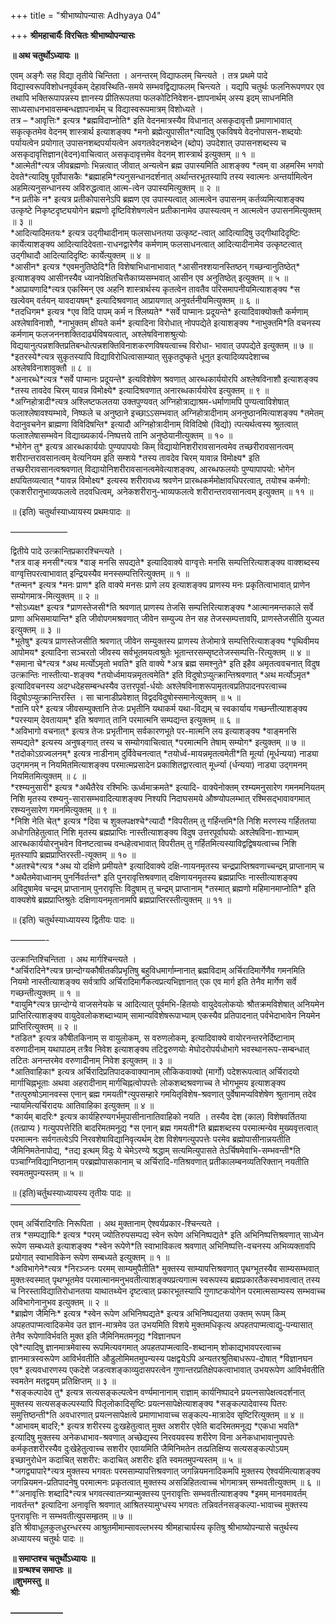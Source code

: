 +++
title = "श्रीभाष्योपन्यासः Adhyaya 04"

+++
**श्रीमहाचार्यैः विरचितः श्रीभाष्योपन्यासः**

**॥ अथ चतुर्थोऽध्यायः ॥**

एवम् अङ्गैः सह विद्या तृतीये चिन्तिता । अनन्तरम् विद्याफलम् चिन्त्यते । तत्र प्रथमे पादे विद्यास्वरूपविशोधनपूर्वकम् देहावस्थिति-समये सम्भवद्विद्याफलम् चिन्त्यते । यद्यपि चतुर्थः फलनिरूपणपर एव तथापि भक्तिरूपापन्नस्य ज्ञानस्य प्रीतिरूपतया फलकोटिनिवेशन-ज्ञापनार्थम् अस्य इदम् साधनमिति साध्यसाधनभावसम्बन्धज्ञापनार्थम् च विद्यास्वरूपमात्रम् विशोध्यते ।  
तत्र – \*आवृत्तिः\* इत्यत्र \*ब्रह्मविदाप्नोति\* इति वेदनमात्रस्यैव विधानात् असकृदावृत्तौ प्रमाणाभावात् सकृत्कृतमेव वेदनम् शास्त्रार्थ इत्याशङ्क्य \*मनो ब्रह्मेत्युपासीत\*त्यादिषु एकविषये वेदनोपासन-शब्दयोः पर्यायत्वेन प्रयोगात् उपासनशब्दपर्यायत्वेन अवगतवेदनशब्देन (ब्दोप) उपदेशात् उपासनशब्दस्य च असकृदावृत्तिज्ञान(वेदन)वाचित्वात् असकृदावृत्तमेव वेदनम् शास्त्रार्थ इत्युक्तम् ॥ १ ॥  
\*आत्मेती\*त्यत्र जीवब्रह्मणोः भिन्नत्वात् जीवात् अन्यत्वेन ब्रह्म उपास्यमिति आशङ्क्य \*त्वम् वा अहमस्मि भगवो देवते\*त्यादिषु पूर्वोपासकैः \*ब्रह्माहमि\*त्यनुसन्धानदर्शनात् अर्थान्तरभूतस्यापि तस्य स्वात्मनः अन्तर्यामित्वेन अहमित्यनुसन्धानस्य अविरुद्धत्वात् आत्म-त्वेन उपास्यमित्युक्तम् ॥ २ ॥  
\*न प्रतीके न\* इत्यत्र प्रतीकोपासनेऽपि ब्रह्मण एव उपास्यत्वात् आत्मत्वेन उपासनम् कर्तव्यमित्याशङ्क्य उत्कृष्टे निकृष्टदृष्ट्ययोगेन ब्रह्मणो दृष्टिविशेषणत्वेन प्रतीकानामेव उपास्यत्वम् न आत्मत्वेन उपासनमित्युक्तम् ॥ ३ ॥  
\*आदित्यादिमतयः\* इत्यत्र उद्गीथादीनाम् फलसाधनतया उत्कृष्ट-त्वात् आदित्यादिषु उद्गीथादिदृष्टिः कार्येत्याशङ्क्य आदित्यादिदेवता-राधनद्वारेणैव कर्मणाम् फलसाधनत्वात् आदित्यादीनामेव उत्कृष्टत्वात् उद्गीथादौ आदित्यादिदृष्टिः कार्येत्युक्तम् ॥ ४ ॥  
\*आसीन\* इत्यत्र \*एवमनुतिष्ठेदि\*ति विशेषाभिधानाभावात् \*आसीनश्शयानस्तिष्ठन् गच्छन्वानुतिष्ठेत्\* इत्याशङ्क्य आसीनस्यैव ध्यानपेक्षितचित्तैकाग्र्यसम्भवात् आसीन एव अनुतिष्ठेत् इत्युक्तम् ॥ ५ ॥  
\*आप्रायणादि\*त्यत्र एकस्मिन् एव अहनि शास्त्रार्थस्य कृतत्वेन तावतैव परिसमापनीयमित्याशङ्क्य \*स खल्वेवम् वर्तयन् यावदायषम्\* इत्यादिश्रवणात् आप्रायणात् अनुवर्तनीयमित्युक्तम् ॥ ६ ॥  
\*तदधिगम\* इत्यत्र \*एव विदि पापम् कर्म न श्लिष्यते\* \*सर्वे पाप्मानः प्रदूयन्ते\* इत्यादिवाक्योक्तौ कर्मणाम् अश्लेषाविनाशौ, \*नाभुक्तम् क्षीयते कर्म\* इत्यादिना विरोधात् नोपपद्येते इत्याशङ्क्य \*नाभुक्तमि\*ति वचनस्य कर्मणाम् फलजननशक्तिदार्ढ्यविषयत्वात्, अश्लेषविनाशश्रुत्योः विद्ययानुत्पन्नशक्तिप्रतिबन्धोत्पन्नशक्तिविनाशकरणविषयत्वाच्च विरोधा- भावात् उपपद्येते इत्युक्तम् ॥ ७ ॥  
\*इतरस्ये\*त्यत्र सुकृतस्यापि विद्याविरोधित्वासाम्यात् सुकृतदुष्कृते धूनुत इत्यादिव्यपदेशाच्च अश्लेषविनाशावुक्तौ ॥ ८ ॥  
\*अनारब्धे\*त्यत्र \*सर्वे पाप्मानः प्रदूयन्ते\* इत्यविशेषेण श्रवणात् आरब्धकार्ययोरपि अश्लेषविनाशौ इत्याशङ्क्य \*तस्य तावदेव चिरम् यावन्न विमोक्ष्ये\* इत्यादिश्रवणात् अनारब्धकार्ययोरेव इत्युक्तम् ॥ ९ ॥  
\*अग्निहोत्रादी\*त्यत्र अश्लिष्टफलतया उक्तपुण्यवत् अग्निहोत्राद्याश्रम-धर्माणामपि पुण्यत्वाविशेषात् फलाश्लेषावश्यम्भावे, निष्फले च अनुष्ठाने इच्छाऽऽसम्भवात् अग्निहोत्रादीनाम् अननुष्ठानमित्याशङ्क्य \*तमेतम् वेदानुवचनेन ब्राह्मणा विविदिषन्ति\* इत्यादौ अग्निहोत्रादीनाम् विविदिषो (विद्यो) त्पत्यर्थत्वस्य श्रुतत्वात् फलाश्लेषासम्भवेन विद्याख्यकार्य-निष्पत्तये तानि अनुष्ठेयानीत्युक्तम् ॥ १० ॥  
\*भोगेन तु\* इत्यत्र आरब्धकार्ययोः पुण्यपापयोः किम् विद्यायोनिशरीरावसानत्वमेव तच्छरीरावसानत्वम् शरीरान्तरावसानत्वम् वेत्यनियम इति सम्शये \*तस्य तावदेव चिरम् यावान्न विमोक्ष्य\* इति तच्छरीरावसानत्वश्रवणात् विद्यायोनिशरीरावसानत्वमेवेत्याशङ्क्य, आरब्धफलयोः पुण्यापापयो: भोगेन क्षपयितव्यत्वात् \*यावन्न विमोक्ष्य\* इत्यस्य शरीरावध्य श्रवणेन प्रारब्धकर्ममोक्षावधिपरत्वात्, तयोश्च कर्मणो: एकशरीरानुभाव्यफलत्वे तदवधित्वम्, अनेकशरीरानु-भाव्यफलत्वे शरीरान्तरावसानत्वम् इत्युक्तम् ॥ ११ ॥

॥ (इति) चतुर्थास्याध्यायस्य प्रथमःपादः ॥

——————–

द्वितीये पादे उत्क्रान्तिप्रकारश्चिन्त्यते ।  
\*तत्र वाङ् मनसी\*त्यत्र \*वाङ् मनसि सपद्यते\* इत्यादिवाक्ये वाग्वृत्तेः मनसि सम्पत्तिरित्याशङ्क्य वाक्शब्दस्य वाग्वृत्तिपरत्वाभावात् इन्द्रियस्यैव मनस्सम्पत्तिरित्युक्तम् ॥ १ ॥  
\*तन्मन\* इत्यत्र \*मनः प्राण\* इति वाक्ये मनसः प्राणे लय इत्याशङ्क्य प्राणस्य मनः प्रकृतित्वाभावात् प्राणेन सम्योगमात्र-मित्युक्तम् ॥ २ ॥  
\*सोऽध्यक्ष\* इत्यत्र \*प्राणस्तेजसी\*ति श्रवणात् प्राणस्य तेजसि सम्पत्तिरित्याशङ्क्य \*आत्मानमन्तकाले सर्वे प्राणा अभिसमायान्ति\* इति जीवोपगमश्रवणात् जीवेन सम्युज्य तेन सह तेजस्सम्पत्तावपि, प्राणस्तेजसीति युज्यत इत्युक्तम् ॥ ३ ॥  
\*भूतेषु\* इत्यत्र प्राणस्तेजसीति श्रवणात् जीवेन सम्युक्तस्य प्राणस्य तेजोमात्रे सम्पत्तिरित्याशङ्क्य \*पृथिवीमय आपोमय\* इत्यादिना सञ्चरतो जीवस्य सर्वभूतमयत्वश्रुतेः भूतान्तरसम्सृष्टतेजस्सम्पत्ति-रित्युक्तम् ॥ ४ ॥  
\*समाना चे\*त्यत्र \*अथ मर्त्योऽमृतो भवति\* इति वाक्ये \*अत्र ब्रह्म समश्नुते\* इति इहैव अमृतत्ववचनात् विदुष उत्क्रान्तिः नास्तीत्या-शङ्क्य \*तयोर्ध्वमायन्नमृतत्वमेति\* इति विदुषोऽप्युत्क्रान्तिश्रवणात् \*अथ मर्त्योऽमृत\* इत्यादिवचनस्य अदग्धदेहसम्बन्धस्यैव उत्तरपूर्वा-र्धयोः अश्लेषविनाशरूपामृतत्वप्रतिपादनपरत्वाच्च विदुषोऽप्युत्क्रान्तिरस्ति । सा चानाडीप्रवेशात् विद्वदविदुषोस्समानेत्युक्तम् ॥ ५ ॥  
\*तानि परे\* इत्यत्र जीवसम्युक्तानि तेजः प्रभृतीनि यथाकर्म यथा-विद्यम् च स्वकार्याय गच्छन्तीत्याशङ्क्य \*परस्याम् देवतायाम्\* इति श्रवणात् तानि परमात्मनि सम्पद्यन्त इत्युक्तम् ॥ ६ ॥  
\*अविभागो वचनात्\* इत्यत्र तेजः प्रभृतीनाम् सर्वकारणभूते पर-मात्मनि लय इत्याशङ्क्य \*वाङ्मनसि सम्पद्यते\* इत्यस्य अनुषङ्गात् तस्य च सम्योगवाचित्वात् \*परमात्मनि तेषाम् सम्योग\* इत्युक्तम् ॥ ७ ॥  
\*तदोकोऽग्रज्वलनम्\* इत्यत्र नाडीनाम् दुर्विवेचनत्वात् \*तयोर्ध्व-मायन्नमृतत्वमेती\*ति मूर्त्या (मूर्धन्यया) नाड्या उद्गमनम् न नियमितमित्याशङ्क्य परमात्मप्रसादेन प्रकाशितद्वारत्वात् मूर्ध्न्या (र्धन्यया) नाड्या उद्गमनम् नियमितमित्युक्तम् ॥ ८ ॥  
\*रश्म्यनुसारी\* इत्यत्र \*अथैतैरेव रश्मिभिः ऊर्ध्वमाक्रमते\* इत्यादि- वाक्येनोक्तम् रश्म्यमनुसारेण गमनमनियतम् निशि मृतस्य रश्म्यनु-सारासम्भवादित्याशङ्क्य निश्यपि निदाघसमये औष्ण्योपलम्भात् रश्मिसद्भावावगमात् रश्म्यनुसारेण गमनमित्युक्तम् ॥ ९ ॥  
\*निशि नेति चेत्\* इत्यत्र \*दिवा च शुक्लपक्षश्चे\*त्यादौ \*विपरीतम् तु गर्हिन्तमि\*ति निशि मरणस्य गर्हिततया अधोगतिहेतुत्वात् निशि मृतस्य ब्रह्मप्राप्तिः नास्तीत्याशङ्क्य विदुष उत्तरपूर्वाघयोः अश्लेषविना-शाभ्याम् आरब्धकार्ययोरनुभवेन विनष्टत्वाच्च वन्धहेत्वभावात् विपरीतम् तु गर्हितमित्यस्याविद्वद्विषयत्वाच्च निशि मृतस्यापि ब्रह्मप्राप्तिरस्ती-त्यूक्तम् ॥ १० ॥  
\*अतश्चे\*त्यत्र \*अथ यो दक्षिणे प्रमीयते\* इत्यादिवाक्ये दक्षि-णायनमृतस्य चन्द्रप्राप्तिश्रवणाच्चन्द्रम् प्राप्तानाम् च \*अथैतमेवाध्वानम् पुनर्निवर्तन्त\* इति पुनरावृत्तिश्रवणात् दक्षिणायनमृतस्य ब्रह्मप्राप्तिः नास्तीत्याशङ्क्य अविदुषामेव चन्द्रम् प्राप्तानाम् पुनरावृत्तिः विदुषाम् तु चन्द्रम् प्राप्तानाम् \*तस्मात् ब्रह्मणो महिमानमाप्नोति\* इति वाक्यशेषे ब्रह्मप्राप्तिश्रुतेः दक्षिणायनमृतानामपि ब्रह्मप्राप्तिरस्तीत्युक्तम् ॥ ११ ॥

॥ (इति) चतुर्थस्याध्यायस्य द्वितीयः पादः ॥

————-

उत्क्रान्तिश्चिन्तिता । अथ मार्गश्चिन्त्यते ।  
\*अर्चिरादिने\*त्यत्र छान्दोग्यकौषीतकीप्रभृतिषु बहुविधमार्गाम्नानात् ब्रह्मविदाम् अर्चिरादिमार्गेणैव गमनमिति नियमो नास्तीत्याशङ्क्य सर्वत्रापि अर्चिरादिमार्गैकत्वप्रत्यभिज्ञानात् एक एव मार्ग इति तेनैव मार्गेण सर्वे गच्छन्तीत्युक्तम् ॥ १ ॥  
\*वायुमि\*त्यत्र छान्दोग्ये वाजसनेयके च आदित्यात् पूर्वमभि-हितयोः वायुदेवलोकयोः श्रौतक्रमविशेषात् अनियमेन प्राप्तिरित्याशङ्क्य वायुदेवलोकशब्दाभ्याम् सामान्यविशेषरूपाभ्याम् एकस्यैव प्रतिपादनात् पर्वभेदाभावेन नियमेन प्राप्तिरित्युक्तम् ॥ २ ॥  
\*तडित\* इत्यत्र कौषीतकिनाम् स वायुलोकम्, स वरुणलोकम्, इत्यादिवाक्ये वायोरनन्तरनेर्दिष्टानाम् वरुणादीनाम् यथापाठम् तत्रैव निवेश इत्याशङ्क्य तटिद्वरुणयोः मेघोदरोपर्यधोभागे भवस्थानरूप-सम्बन्धात् तटितः अनन्तरमेव वरुणादीनाम् निवेश इत्युक्तम् ॥ ३ ॥  
\*आतिवाहिका\* इत्यत्र अर्चिरादिप्रतिपादकवाक्यानाम् लौकिकवाक्यो (मार्गो) पदेशरूपत्वात् अर्चिरादयो मार्गाचिह्नभूताः अथवा अहरादीनाम् मार्गचिह्नत्वोपपत्तेः लोकशब्दश्रवणाच्च ते भोगभूमय इत्याशङ्क्य \*तत्पुरुषोऽमानवस्स एनान् ब्रह्म गमयती\*त्युपसम्हारे गमयितृविशेष-श्रवणात् पुर्वेषामप्यविशेषेण श्रुतानाम् तदेव न्यायमित्यर्चिरादयः आतिवाहिका इत्युक्तम् ॥ ४ ॥  
\*कार्यम् बादरिः\* इत्यत्र कार्यहिरण्यगर्भमुपासीनानातिवाहिको नयति । तस्यैव देश (काल) विशेषवर्तितया (तत्प्राप्य ) गत्युपपत्तेरिति बादरिमतमनूद्य \*स एनान् ब्रह्म गमयती\*ति ब्रह्मशब्दस्य परमात्मन्येव मुख्यवृत्तत्वात् परमात्मनः सर्वगतत्वेऽपि निरवशेषाविद्यानिवृत्यर्थम् देश विशेषगत्युपपत्तेः परमेव ब्रह्मोपासीनान्नयतीति जैमिनिमतेनापोद्य, \*तद्य इत्थम् विदुः ये चेमेऽरण्ये श्रद्धाम् सत्यमित्युपासते तेऽर्चिषमेवाभि-सम्भवन्ती\*ति पञ्चाग्निविद्यानिष्ठानाम् परब्रह्मोपासकानाम् च अर्चिरादि-गतिश्रवणात् प्रतीकालम्बनव्यतिरिक्तान् नयतीति स्वमतमुपन्यस्तम् ॥ ५ ॥

॥ (इति)चर्तुथस्याध्यायस्य तृतीयः पादः ॥  
————————

एवम् अर्चिरादिगतिः निरूपिता । अथ मुक्तानाम् ऐश्वर्यप्रकार-श्चिन्त्यते ।  
तत्र \*सम्पद्याविः\* इत्यत्र \*परम् ज्योतिरुपसम्पद्य स्वेन रूपेण अभिनिष्पद्यते\* इति अभिनिष्पत्तिश्रवणात् साध्येन रूपेण सम्बध्यते इत्याशङ्क्य \*स्वेन रूपेणे\*ति स्वाभाविकत्व श्रवणात् अभिनिष्पत्ति-वचनस्य अभिव्यक्तावपि प्रयोगात् स्वाभाविकेन रूपेण सम्बध्यते इत्युक्तम् ॥ १ ॥  
\*अविभागेने\*त्यत्र \*निरञ्जनः परमम् साम्यमुपैतीति\* मुक्तस्य साम्यापत्तिश्रवणात् पृथग्भूतस्यैव साम्यसम्भवात् मुक्तःस्वस्मात् पृथग्भूतमेव परमात्मानमनुभवतीत्याशङ्क्यप्रत्यगात्म स्वरूपस्य ब्रह्मप्रकारतैकस्वभावत्वात् तस्य च निरस्ताविद्यातिरोधानतया याथातथ्येन दृष्टत्वात् प्रकारभूतस्यापि गुणाष्टकयोगेन परमात्मसाम्यस्य सम्भवाच्च अविभागेनानुभव इत्युक्तम् ॥ २ ॥  
\*ब्राह्मेण जैमिनिः\* इत्यत्र \*स्वेन रूपेण अभिनिष्पद्यते\* इत्यत्र अभिनिष्पद्यतया उक्तम् रूपम् किम् अपहतपाप्मत्वादिकमेव उत ज्ञान-मात्रमेव उत उभयमिति विशये मुक्तमधिकृत्य अपहतपाप्मत्वाद्यु-पन्यासात् तेनैव रूपेणाविर्भवति मुक्त इति जैमिनिमतमनूद्य \*विज्ञानघन  
एवे\*त्यादिषु ज्ञानमात्रमेवास्य रूपमित्यवगमात् अपहतपाप्मत्वादि-शब्दानाम् शोकाद्यभावपरत्वाच्च ज्ञानमात्रस्वरूपेण आविर्भवतीति औडुलोमिमतमुपन्यस्य पक्षद्वयेऽपि अन्यतरश्रुतिबाधरूप-दोषात् \*विज्ञानघन एव\* इत्यवधारणस्य एकदेशे जडत्वशङ्काव्युदासपरत्वेन गुणान्तरप्रतिक्षेपकत्वाभावात् उभयरूपेण आविर्भवतीति स्वमतेन मतद्वयम् प्रतिक्षिप्तम् ॥ ३ ॥  
\*सङ्कल्पादेव तु\* इत्यत्र सत्यसङ्कल्पत्वेन वर्ण्यमानानाम् राज्ञाम् कार्यनिष्पादने प्रयत्नसापेक्षत्वदर्शनात् मुक्तस्य सत्यसङ्कल्पस्यापि पितृलोकादिसृष्टिः प्रयत्नसापेक्षेत्याशङ्क्य \*सङ्कल्पादेवास्य पितरः समुत्तिष्ठन्ती\*ति अवधारणात् प्रयत्नसापेक्षत्वे प्रमाणाभावाच्च सङ्कल्प-मात्रादेव सृष्टिरित्युक्तम् ॥ ४ ॥  
\*आभावम् बादरि;\* इत्यत्र शरीरस्य दुःखहेतुत्वात् मुक्त अशरीर एवेति बादरिमतमनूद्य \*एकधा भवति\* इत्यादिषु मुक्तस्य अनेकधाभाव-श्रवणात् अच्छेद्यस्य निरवयवस्य शरीरेण विना अनेकधाभावानुपपत्तेः कर्मकृतशरीरस्यैव दुःखेहेतुत्वाच्च सशरीर एवायमिति जैमिनिमतेन तत्प्रतिक्षिप्य सत्यसङ्कल्पोऽयम् इच्छानुरोधेन कदाचित् सशरीर: कदाचित् अशरीरः इति स्वमतमुपन्यस्तम् ॥ ५ ॥  
\*जगद्व्यापारे\*त्यत्र मुक्तस्य भगवतः परमसाम्यापत्तिश्रवणात् जगन्नियमनादिकमपि मुक्तस्य ऐश्वर्यमित्याशङ्क्य जगन्नियमन-प्रतिपादनेषु परमात्मनः प्रकृतत्वात् मुक्तस्य असन्निहितत्वाच्च भोगमात्रम् सम्भवतीत्युक्तम् ॥ ६ ॥  
\*“अनावृत्तिः शब्दादि\*त्यत्र भगवत्स्वातन्त्र्यान्मुक्तस्य पुनरावृत्तिः सम्भवतीत्याशङ्क्य \*इमम् मानवमावर्तम् नावर्तन्त\* इत्यादिना अनावृत्ति श्रवणात् आश्रितस्यामुग्धस्य भगवतः तन्निवर्तनसङ्कल्पा-भावाच्च मुक्तस्य पुनरावृत्तिः न सम्भवतीत्युपसम्हृतम् ॥ ७ ॥  
इति श्रीवाधूलकुलधुरन्धरस्य आश्रुतमीमाम्सावल्लभस्य श्रीमहाचार्यस्य कृतिषु श्रीभाष्योपन्यासे चतुर्थस्य अध्यायस्य चतुर्थः पादः ॥

**॥ समाप्तश्च चतुर्थोऽध्यायः ॥**  
**॥ ग्रन्थश्च समाप्तः ॥**  
**॥शुभमस्तु ॥**  
**श्रीः**

**——————**
